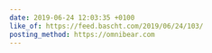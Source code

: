 ```yaml
---
date: 2019-06-24 12:03:35 +0100
like_of: https://feed.bascht.com/2019/06/24/103/
posting_method: https://omnibear.com
---
```


